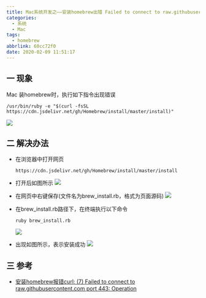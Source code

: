 ```yaml
---
title: Mac系统开发之——安装homebrew出错 Failed to connect to raw.githubusercontent.com port 443
categories:
  - 系统
  - Mac
tags:
  - homebrew
abbrlink: 60cc72f0
date: 2020-02-09 11:51:17
---
```

## 一 现象

Mac 装homebrew时，执行如下指令出现错误

```
/usr/bin/ruby -e "$(curl -fsSL https://cdn.jsdelivr.net/gh/Homebrew/install/master/install)"
```

![][1]

<!--more-->

## 二 解决办法

* 在浏览器中打开网页

  ```
  https://cdn.jsdelivr.net/gh/Homebrew/install/master/install
  ```

* 打开后如图所示
  ![][5]

* 在网页中右键保存(文件名为brew_install.rb，格式为页面源码)
  ![][6]

* 在brew_install.rb路径下，在终端执行以下命令

  ```
  ruby brew_install.rb
  ```

  ![][7]
* 出现如图所示，表示安装成功
 ![][8]

## 三 参考
* [安装homebrew报错curl: (7) Failed to connect to raw.githubusercontent.com port 443: Operation][10]

[1]:https://cdn.jsdelivr.net/gh/PGzxc/CDN/blog-image/homebrew-error-view.png
[2]:https://cdn.jsdelivr.net/gh/PGzxc/CDN/blog-image/homebrew-error-commandlinetools-sdks.png
[3]:https://cdn.jsdelivr.net/gh/PGzxc/CDN/blog-image/homebrew-error-rm-old-commandline.png
[4]:https://cdn.jsdelivr.net/gh/PGzxc/CDN/blog-image/homebrew-error-select-install.png
[5]:https://cdn.jsdelivr.net/gh/PGzxc/CDN/blog-image/homebrew-error-install-webpage.png
[6]:https://cdn.jsdelivr.net/gh/PGzxc/CDN/blog-image/homebrew-error-install-save.png
[7]:https://cdn.jsdelivr.net/gh/PGzxc/CDN/blog-image/homebrew-error-ruby-install.png
[8]:https://cdn.jsdelivr.net/gh/PGzxc/CDN/blog-image/homebrew-error-install-finish.png

[10]:https://www.jianshu.com/p/68efabd2e32b

